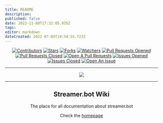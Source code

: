 ```yaml
---
title: README
description: 
published: false
date: 2022-11-08T17:32:05.935Z
tags: 
editor: markdown
dateCreated: 2022-07-09T19:54:55.723Z
---
```


<div align="center">

[![Contributors](https://img.shields.io/github/contributors/Streamerbot/streamerbot-wiki?color=orange&label=Contributors)](https://github.com/Streamerbot/streamerbot-wiki/graphs/contributors) [![Stars](https://img.shields.io/github/stars/Streamerbot/streamerbot-wiki?color=yellow&label=Stars)](https://github.com/Streamerbot/streamerbot-wiki/stargazers) [![Forks](https://img.shields.io/github/forks/Streamerbot/streamerbot-wiki?color=informational&label=Forks)](https://github.com/Streamerbot/streamerbot-wiki/network/members) [![Watchers](https://img.shields.io/github/watchers/Streamerbot/streamerbot-wiki?color=lightgrey&label=Watchers)](https://github.com/Streamerbot/streamerbot-wiki/watchers) 
[![Pull Requests Opened](https://img.shields.io/github/issues-pr/Streamerbot/streamerbot-wiki?color=red&label=Pull%20Requests)](https://github.com/Streamerbot/streamerbot-wiki/pulls) [![Pull Requests Closed](https://img.shields.io/github/issues-pr-closed/Streamerbot/streamerbot-wiki?color=red&label=Pull%20Requests)](https://github.com/Streamerbot/streamerbot-wiki/pulls?q=is%3Apr+is%3Aclosed) [![Open A Pull Requests](https://img.shields.io/badge/Pull%20Requests-Submit-red)](https://github.com/Streamerbot/streamerbot-wiki/compare) 
[![Issues Opened](https://img.shields.io/github/issues/Streamerbot/streamerbot-wiki?color=blue&label=Issues)](https://github.com/Streamerbot/streamerbot-wiki/issues) [![Issues Closed](https://img.shields.io/github/issues-closed/Streamerbot/streamerbot-wiki?color=blue&label=Issues)](https://github.com/Streamerbot/streamerbot-wiki/issues?q=is%3Aissue+is%3Aclosed) [![Open An Issue](https://img.shields.io/badge/Issues-Submit-blue)](https://github.com/Streamerbot/streamerbot-wiki/issues/new) 

---
  
<img src = "https://contrib.rocks/image?repo=Streamerbot/streamerbot-wiki&max=10">
  
---
  
## Streamer.bot Wiki
The place for all documentation about streamer.bot

Check the [homepage](/home.md)

</div>